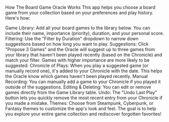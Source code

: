 How The Board Game Oracle Works
This app helps you choose a board game from your collection based on your preferences and play history. Here's how:

Game Library: Add all your board games to the library below. You can include their name, importance (priority), duration, and your personal score.
Filtering: Use the "Filter by Duration" dropdown to narrow down suggestions based on how long you want to play.
Suggestions: Click "Propose 3 Games" and the Oracle will suggest up to three games from your library that haven't been played recently (based on the Chronicle) and match your filter. Games with higher importance are more likely to be suggested.
Chronicle of Plays: When you play a suggested game (or manually record one), it's added to your Chronicle with the date. This helps the Oracle know which games haven't been played recently.
Manual Recording: You can manually add a game to your Chronicle if you played it outside of the suggestions.
Editing & Deleting: You can edit or remove games directly from the Game Library table.
Undo: The "Undo Last Play" button lets you quickly remove the most recent entry from your Chronicle if you made a mistake.
Themes: Choose from Steampunk, Cyberpunk, or Fantasy themes to customize the app's look and feel.
The goal is to help you explore your entire game collection and rediscover forgotten favorites!
